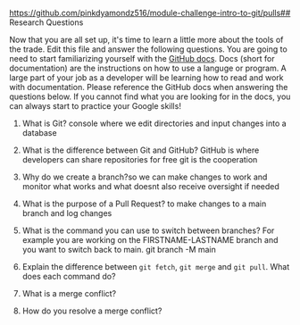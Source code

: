 https://github.com/pinkdyamondz516/module-challenge-intro-to-git/pulls## Research Questions 

Now that you are all set up, it's time to learn a little more about the tools of the trade. Edit this file and answer the following questions. You are going to need to start familiarizing yourself with the [GitHub docs](https://docs.github.com/en). Docs (short for documentation) are the instructions on how to use a languge or program. A large part of your job as a developer will be learning how to read and work with documentation. Please reference the GitHub docs when answering the questions below. If you cannot find what you are looking for in the docs, you can always start to practice your Google skills!

1. What is Git?
console where we edit directories and input changes into a database
2. What is the difference between Git and GitHub?
GitHub is where developers can share repositories for free git is the cooperation

3. Why do we create a branch?so we can make changes to work and monitor what works and what doesnt also receive oversight if needed
4. What is the purpose of a Pull Request?
to make changes to a main branch and log changes 
5. What is the command you can use to switch between branches? For example you are working on the FIRSTNAME-LASTNAME branch and you want to switch back to main.
git branch -M main
6. Explain the difference between `git fetch`, `git merge` and `git pull`. What does each command do?
7. What is a merge conflict?
8. How do you resolve a merge conflict?
